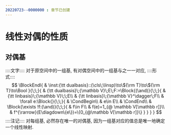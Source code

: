 ```yaml
---
20220723--0000000 : 章节已创建
---
```

# 线性对偶的性质
## 对偶基
::::文字::::
对于原空间中的一组基, 有对偶空间中的一组基与之一一对应, 
::::形式::::
$$
\BlockEndl{
    & \inst:{\tt dualbasis}::(\cls\;\linsp)\to\${\rm T}\to\${\rm T}\to\Bool
}{\;\;}{
    & {\tt dualbasis}\;{\mathbb V}\;E\;F:=\Block{(\and)}{\;\;}{
        & {\tt linbasis}\;{\mathbb V}\;\;E\\
        & {\tt linbasis}\;{\mathbb V}^\dagger\;F\\
        & \forall e:\Block{}{\;\;}{
            & \CondBegin\\
            & e\in E\\
            & \CondEnd\\
            & \Block{\exists !f:(\and)}{\;\;}{
                & f\in F\\
                & f(e)=1_{@ \mathbb V[\mathbb r]}\\
                & f^{\rarrow}(E\diagdown\{e\})=\{0_{@\mathbb V[\mathbb r]}\}
            }
        }
    }
}
$$
::::注记::::
对每组基, 必然存在唯一的对偶基, 因为一组基对应的值总是唯一地确定一个线性映射. 

